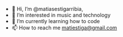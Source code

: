 - 👋 Hi, I’m @matiasestigarribia, 
- 👀 I’m interested in music and technology
- 🌱 I’m currently learning how to code 
- 📫 How to reach me matiestiga@gmail.com

<!---
matiasestigarribia/matiasestigarribia is a ✨ special ✨ repository because its `README.md` (this file) appears on your GitHub profile.
You can click the Preview link to take a look at your changes.
--->
